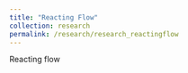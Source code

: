 ```yaml
---
title: "Reacting Flow"
collection: research
permalink: /research/research_reactingflow
---
```


Reacting flow

